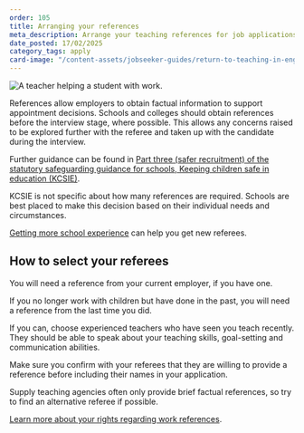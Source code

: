 ```yaml
---
order: 105
title: Arranging your references
meta_description: Arrange your teaching references for job applications. Get guidance on teaching standard references and updating your teaching portfolio.
date_posted: 17/02/2025
category_tags: apply
card-image: "/content-assets/jobseeker-guides/return-to-teaching-in-england/arrange-your-referees.png"
---
```


![A teacher helping a student with work.](/content-assets/jobseeker-guides/return-to-teaching-in-england/arrange-your-referees.png)

References allow employers to obtain factual information to support appointment decisions. Schools and colleges should obtain references before the interview stage, where possible. This allows any concerns raised to be explored further with the referee and taken up with the candidate during the interview. 
 
Further guidance can be found in [Part three (safer recruitment) of the statutory safeguarding guidance for schools, Keeping children safe in education (KCSIE)](https://www.gov.uk/government/publications/keeping-children-safe-in-education--2?).   
 
KCSIE is not specific about how many references are required. Schools are best placed to make this decision based on their individual needs and circumstances. 
 
[Getting more school experience](/jobseeker-guides/return-to-teaching-in-england/find-classroom-experience) can help you get new referees. 
 
## How to select your referees 
 
You will need a reference from your current employer, if you have one. 

If you no longer work with children but have done in the past, you will need a reference from the last time you did. 

If you can, choose experienced teachers who have seen you teach recently. They should be able to speak about your teaching skills, goal-setting and communication abilities. 

Make sure you confirm with your referees that they are willing to provide a reference before including their names in your application. 

Supply teaching agencies often only provide brief factual references, so try to find an alternative referee if possible. 
 
[Learn more about your rights regarding work references](https://www.gov.uk/work-reference?). 
